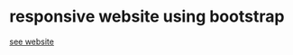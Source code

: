# responsive website using bootstrap 

[logo]:https://e7.pngegg.com/pngimages/391/430/png-clipart-bootstrap-full-logo-tech-companies.png "Logo bootstrap"

[see website](https://marim99.github.io/Html5-Css3/)

